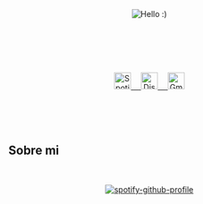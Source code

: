 <br><br><br><br>

<div align="center">
    <img src="https://readme-typing-svg.demolab.com?font=Bowlby+One+SC&size=21&duration=2000&pause=1300&color=5F1DAE&center=true&vCenter=true&width=435&lines=Hi+There%2C+I'm+Nicolas+%3A);A+Passionate+Developer;Software+Engineer;Full+Stack+Developer;Always+Learning+New+Things;Hola%2C+soy+Nicolas+%3A);Un+Developer+Apasionado;Ingeniero+De+Software;Full+Stack+Developer;Siempre+Aprendiendo+Cosas+Nuevas" alt="Hello :)"/>
</div>

<br><br><br><br>

<p align="center">
  <a href="https://open.spotify.com/user/31xr6mapjgtvmiwlrptm4cajadla">
    <img height="30" src="https://www.vectorlogo.zone/logos/spotify/spotify-icon.svg" alt="Spotify" title="Spotify" target="_blank">&emsp;
  </a>
<a href="https://discord.com/channels/@me/983734077519708190">
    <img height="30" src="https://www.vectorlogo.zone/logos/discord/discord-tile.svg" alt="Discord" title="Discord" target="_blank">&emsp;
  </a>
<a href="https://mail.google.com/mail/u/0/#inbox?compose=CllgCJNsMRNZZsgbMNXpZCmmtRkXpfmrHxrlcGlGtkQwSgszjjfxTDXBHsxzMJxJShGXFFcbCqV">
    <img height="30" src="https://www.vectorlogo.zone/logos/gmail/gmail-tile.svg" alt="Gmail" title="Gmail" target="_blank">
  </a>
</p>

<br><br><br>

## Sobre mi

&nbsp;<div align="center">
  [![spotify-github-profile](https://spotify-github-profile.kittinanx.com/api/view?uid=31xr6mapjgtvmiwlrptm4cajadla&cover_image=true&theme=novatorem&show_offline=true&background_color=000000&interchange=false&bar_color=ffffff&bar_color_cover=false)](https://spotify-github-profile.kittinanx.com/api/view?uid=31xr6mapjgtvmiwlrptm4cajadla&redirect=true)
</div>

